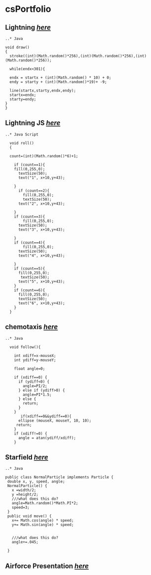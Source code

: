 # **csPortfolio**

## **Lightning** [*here*](https://github.com/WaiteL/Lightning/blob/master/lighting2.pde)

```
..* Java

void draw()
{
  stroke((int)(Math.random()*256),(int)(Math.random()*256),(int)(Math.random()*256));

  while(endx<301){

  endx = startx + (int)(Math.random() * 10) + 0;
  endy = starty + (int)(Math.random()*19)+ -9;

  line(startx,starty,endx,endy);
  startx=endx;
  starty=endy;
}
}
```

## **Lightning JS** [*here*](https://github.com/WaiteL/lightning-JS/blob/master/lightingJS.js)

```
..* Java Script

  void roll()
  {
   
  count=(int)(Math.random()*6)+1;
   
    if (count==1){
    fill(0,255,0);
      textSize(50);
      text("1", x+10,y+43);
      
    }
      if (count==2){
        fill(0,255,0);
        textSize(50);
      text("2", x+10,y+43);
        
    }
    if (count==3){
        fill(0,255,0);
      textSize(50);
      text("3", x+10,y+43);
      
    }
    if (count==4){
        fill(0,255,0);
      textSize(50);
      text("4", x+10,y+43);
      
    }
    if (count==5){
      fill(0,255,0);
       textSize(50);
      text("5", x+10,y+43);
    }
    if (count==6){
      fill(0,255,0);
      textSize(50);
      text("6", x+10,y+43);
    }
  }
```
  
  ## **chemotaxis** [*here*](https://github.com/WaiteL/chemotaxis4/blob/gh-pages/Chemotaxis.pde)
 
```
..* Java
  
  void follow(){

    int xdiff=x-mouseX;
    int ydiff=y-mouseY;

    float angle=0;
 
    if (xdiff==0) {
      if (ydiff<0) {
        angle=PI/2;
      } else if (ydiff>0) {
        angle=PI*1.5;
      } else {
        return;
      }
    }
       if(xdiff==0&&ydiff==0){
      ellipse (mouseX, mouseY, 10, 10);
     return;
    }
    if (xdiff!=0) {
      angle = atan(ydiff/xdiff);
    } 
```
   ## **Starfield** [*here*](https://github.com/WaiteL/starfield5/blob/gh-pages/Starfield.pde)
 
 ```
 ..* Java
 
 public class NormalParticle implements Particle {
  double x, y, speed, angle;
  NormalParticle() {
    x =width/2;
    y =height/2;
    ///what does this do?
    angle=Math.random()*Math.PI*2;
    speed=3;
  }
  public void move() {
    x+= Math.cos(angle) * speed;
    y+= Math.sin(angle) * speed;
  
    
    ///what does this do?
    angle+=.045;
    
  }
  ```
  
 ## **Airforce Presentation** [*here*](https://docs.google.com/presentation/d/1Azlu7a9b8MLRFZQx-q3OFckwEjSyRAhu1hGTPwVeKHA/edit#slide=id.p)
 
 
